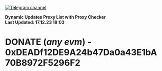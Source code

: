 [![Telegram channel](https://img.shields.io/endpoint?url=https://runkit.io/damiankrawczyk/telegram-badge/branches/master?url=https://t.me/n4z4v0d)](https://t.me/n4z4v0d) 

**Dynamic Updates Proxy List with Proxy Checker**  
**Last Updated: 17.12.23 18:03**

# DONATE (_any evm_) - 0xDEADf12DE9A24b47Da0a43E1bA70B8972F5296F2

